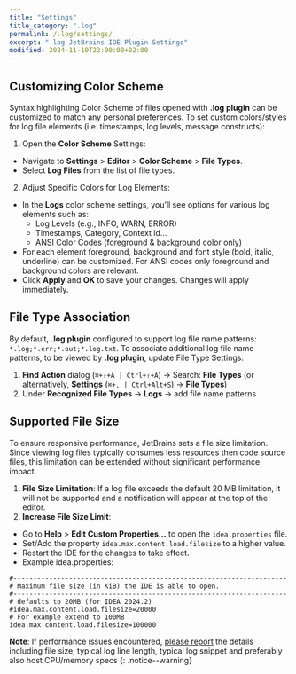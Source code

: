 ```yaml
---
title: "Settings"
title_category: ".log"
permalink: /.log/settings/
excerpt: ".log JetBrains IDE Plugin Settings"
modified: 2024-11-10T22:00:00+02:00
---
```


## Customizing Color Scheme

Syntax highlighting Color Scheme of files opened with **.log plugin** can be customized to match any personal preferences.
To set custom colors/styles for log file elements (i.e. timestamps, log levels, message constructs):

1. Open the **Color Scheme** Settings:
- Navigate to **Settings** > **Editor** > **Color Scheme** > **File Types**.
- Select **Log Files** from the list of file types.

2. Adjust Specific Colors for Log Elements:
- In the **Logs** color scheme settings, you’ll see options for various log elements such as:
  - Log Levels (e.g., INFO, WARN, ERROR)
  - Timestamps, Category, Context id...
  - ANSI Color Codes (foreground & background color only)
- For each element foreground, background and font style (bold, italic, underline) can be customized. For ANSI codes only foreground and background colors are relevant.
- Click **Apply** and **OK** to save your changes. Changes will apply immediately.

## File Type Association

By default, **.log plugin** configured to support log file name patterns: `*.log;*.err;*.out;*.log.txt`.
To associate additional log file name patterns, to be viewed by **.log plugin**, update File Type Settings:
1. **Find Action** dialog (`⌘+⇧+A | Ctrl+⇧+A`) → Search: **File Types** (or alternatively, **Settings** (`⌘+, | Ctrl+Alt+S`) → **File Types**)
2. Under **Recognized File Types** → **Logs** → add file name patterns

## Supported File Size

To ensure responsive performance, JetBrains sets a file size limitation. Since viewing log files typically consumes less resources then code source files, this limitation can be extended without significant performance impact. 

1. **File Size Limitation**: If a log file exceeds the default 20 MB limitation, it will not be supported and a notification will appear at the top of the editor.
2. **Increase File Size Limit**:
- Go to **Help** > **Edit Custom Properties…** to open the `idea.properties` file.
- Set/Add the property `idea.max.content.load.filesize` to a higher value.
- Restart the IDE for the changes to take effect. 
- Example idea.properties:
```properties
#---------------------------------------------------------------------  
# Maximum file size (in KiB) the IDE is able to open.  
#---------------------------------------------------------------------  
# defaults to 20MB (for IDEA 2024.2)
#idea.max.content.load.filesize=20000
# For example extend to 100MB
idea.max.content.load.filesize=100000
```

**Note**: If performance issues encountered, [please report](/.log/view-and-navigate/#submitting-issues--feature-requests) the details including file size, typical log line length, typical log snippet and preferably also host CPU/memory specs
{: .notice--warning}
